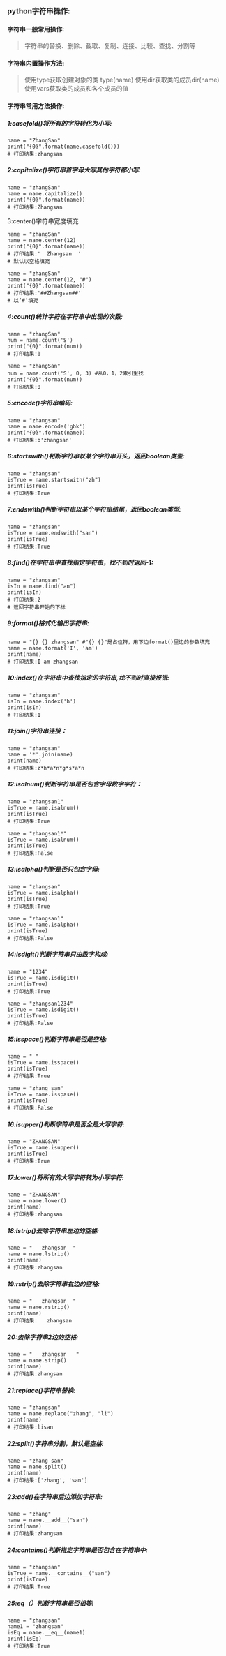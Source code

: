 ### python字符串操作:

#### 字符串一般常用操作:

> 字符串的替换、删除、截取、复制、连接、比较、查找、分割等

#### 字符串内置操作方法:

> 使用type获取创建对象的类 type(name)
> 使用dir获取类的成员dir(name)
> 使用vars获取类的成员和各个成员的值

#### 字符串常用方法操作:

##### 1:casefold()将所有的字符转化为小写:

```
name = "ZhangSan"
print("{0}".format(name.casefold()))
# 打印结果:zhangsan

```

##### 2:capitalize()字符串首字母大写其他字符都小写:

```
name = "zhangSan"
name = name.capitalize()
print("{0}".format(name))
# 打印结果:Zhangsan
```

3:center()字符串宽度填充

```
name = "zhangSan"
name = name.center(12)
print("{0}".format(name))
# 打印结果:'  Zhangsan  '
# 默认以空格填充

name = "zhangSan"
name = name.center(12, "#")
print("{0}".format(name))
# 打印结果:'##Zhangsan##'
# 以‘#’填充
```

##### 4:count()统计字符在字符串中出现的次数:

```
name = "zhangSan"
num = name.count('S')
print("{0}".format(num))
# 打印结果:1

name = "zhangSan"
num = name.count('S', 0, 3) #从0，1，2索引里找
print("{0}".format(num))
# 打印结果:0

```

##### 5:encode()字符串编码:

```
name = "zhangsan"
name = name.encode('gbk')
print("{0}".format(name))
# 打印结果:b'zhangsan'
```

##### 6:startswith()判断字符串以某个字符串开头，返回boolean类型:

```
name = "zhangsan"
isTrue = name.startswith("zh")
print(isTrue)
# 打印结果:True
```

##### 7:endswith()判断字符串以某个字符串结尾，返回boolean类型:

```
name = "zhangsan"
isTrue = name.endswith("san")
print(isTrue)
# 打印结果:True
```

##### 8:find()在字符串中查找指定字符串，找不到时返回-1:

```
name = "zhangsan"
isIn = name.find("an")
print(isIn)
# 打印结果:2
# 返回字符串开始的下标
```

##### 9:format()格式化输出字符串:

```
name = "{} {} zhangsan" #"{} {}"是占位符，用下边format()里边的参数填充
name = name.format('I', 'am')
print(name)
# 打印结果:I am zhangsan
```

##### 10:index()在字符串中查找指定的字符串,找不到时直接报错:

```
name = "zhangsan"
isIn = name.index('h')
print(isIn)
# 打印结果:1
```

##### 11:join()字符串连接：

```
name = "zhangsan"
name = '*'.join(name)
print(name)
# 打印结果:z*h*a*n*g*s*a*n
```

##### 12:isalnum()判断字符串是否包含字母数字字符：

```
name = "zhangsan1"
isTrue = name.isalnum()
print(isTrue)
# 打印结果:True

name = "zhangsan1*"
isTrue = name.isalnum()
print(isTrue)
# 打印结果:False
```

##### 13:isalpha()判断是否只包含字母:

```
name = "zhangsan"
isTrue = name.isalpha()
print(isTrue)
# 打印结果:True

name = "zhangsan1"
isTrue = name.isalpha()
print(isTrue)
# 打印结果:False
```

##### 14:isdigit()判断字符串只由数字构成:

```
name = "1234"
isTrue = name.isdigit()
print(isTrue)
# 打印结果:True

name = "zhangsan1234"
isTrue = name.isdigit()
print(isTrue)
# 打印结果:False
```

##### 15:isspace()判断字符串是否是空格:

```
name = " "
isTrue = name.isspace()
print(isTrue)
# 打印结果:True

name = "zhang san"
isTrue = name.isspase()
print(isTrue)
# 打印结果:False
```

##### 16:isupper()判断字符串是否全是大写字符:

```
name = "ZHANGSAN"
isTrue = name.isupper()
print(isTrue)
# 打印结果:True
```

##### 17:lower()将所有的大写字符转为小写字符:

```
name = "ZHANGSAN"
name = name.lower()
print(name)
# 打印结果:zhangsan
```

##### 18:lstrip()去除字符串左边的空格:

```
name = "   zhangsan  "
name = name.lstrip()
print(name)
# 打印结果:zhangsan  
```

##### 19:rstrip()去除字符串右边的空格:

```
name = "   zhangsan  "
name = name.rstrip()
print(name)
# 打印结果:   zhangsan
```

##### 20:去除字符串2边的空格:

```
name = "   zhangsan   "
name = name.strip()
print(name)
# 打印结果:zhangsan
```

##### 21:replace()字符串替换:

```
name = "zhangsan"
name = name.replace("zhang", "li")
print(name)
# 打印结果:lisan
```

##### 22:split()字符串分割，默认是空格:

```
name = "zhang san"
name = name.split()
print(name)
# 打印结果:['zhang', 'san']
```

##### 23:**add**()在字符串后边添加字符串:

```
name = "zhang"
name = name.__add__("san")
print(name)
# 打印结果:zhangsan
```

##### 24:**contains**()判断指定字符串是否包含在字符串中:

```
name = "zhangsan"
isTrue = name.__contains__("san")
print(isTrue)
# 打印结果:True
```

##### 25:**eq**（）判断字符串是否相等:

```
name = "zhangsan"
name1 = "zhangsan"
isEq = name.__eq__(name1)
print(isEq)
# 打印结果:True
```

